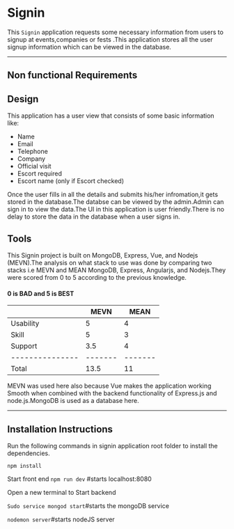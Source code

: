 # Signin 
This `Signin` application requests some necessary information from users to signup at events,companies or fests .This application stores all the user signup information which can be viewed in the database.   

***

## Non functional Requirements

## Design
This application has a user view that consists of some basic information like:
* Name
* Email
* Telephone
* Company
* Official visit 
* Escort required 
* Escort name (only if Escort checked)

Once the user fills in all the details and submits his/her infromation,it gets stored in the database.The databse can be viewed by the admin.Admin can sign in to view the data.The UI in this application is user friendly.There is no delay to store the data in the database when a user signs in.

## Tools
This Signin project is built on MongoDB, Express, Vue, and Nodejs (MEVN).The analysis on what stack to use was done by comparing two stacks i.e MEVN and MEAN MongoDB, Express, Angularjs, and Nodejs.They were scored from 0 to 5 according to the previous knowledge.

#### 0 is BAD and 5 is BEST     
|               |MEVN   |  MEAN |
| ------------- |------ | ----- |      
| Usability     |  5    |  4    |
| Skill         |  5    |  3    |
| Support       | 3.5   |  4    |
|---------------|-------|-------|
|Total          | 13.5  |  11   |

MEVN was used here also because Vue makes the application working Smooth when combined with the backend functionality of Express.js and node.js.MongoDB is used as a database here.

***
## Installation Instructions

Run the following commands in signin application root folder to install the dependencies.

`npm install`

Start front end
`npm run dev` #starts localhost:8080

Open a new terminal to Start backend

`Sudo service mongod start`#starts the mongoDB service

`nodemon server`#starts nodeJS server






